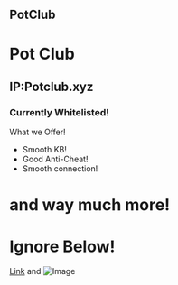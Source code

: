 ## PotClub








# Pot Club
## IP:Potclub.xyz
### Currently Whitelisted!

What we Offer!

- Smooth KB!
- Good Anti-Cheat!
- Smooth connection!
# and way much more!



# Ignore Below!


[Link](url) and ![Image](src)
